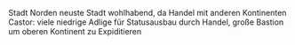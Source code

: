 Stadt Norden
neuste Stadt
wohlhabend, da Handel mit anderen Kontinenten
Castor: viele niedrige Adlige für Statusausbau durch Handel, große Bastion um oberen Kontinent zu Expiditieren